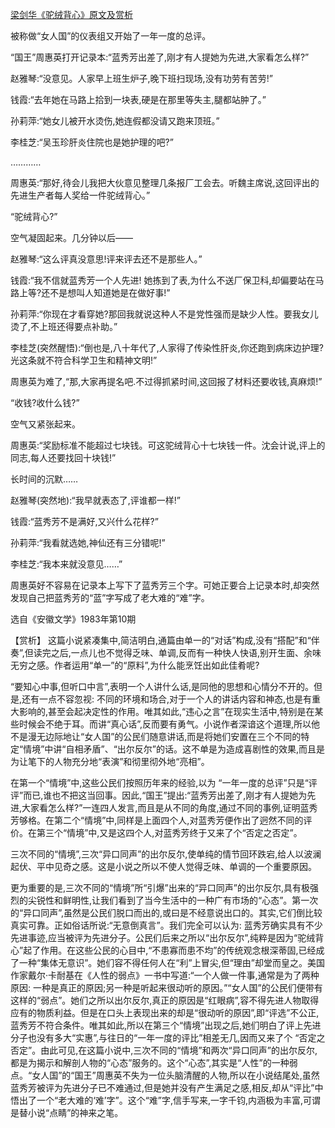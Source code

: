 [梁剑华《驼绒背心》原文及赏析](https://www.vrrw.net/wx/15187.html)

被称做“女人国”的仪表组又开始了一年一度的总评。

“国王”周惠英打开记录本:“蓝秀芳出差了,刚才有人提她为先进,大家看怎么样?”

赵雅琴:“没意见。人家早上班生炉子,晚下班扫现场,没有功劳有苦劳!”

钱霞:“去年她在马路上拾到一块表,硬是在那里等失主,腿都站肿了。”

孙莉萍:“她女儿被开水烫伤,她连假都没请又跑来顶班。”

李桂芝:“吴玉珍肝炎住院也是她护理的吧?”

…………

周惠英:“那好,待会儿我把大伙意见整理几条报厂工会去。听魏主席说,这回评出的先进生产者每人奖给一件驼绒背心。”

“驼绒背心?”

空气凝固起来。几分钟以后——

赵雅琴:“这么评真没意思!评来评去还不是那些人。”

钱霞:“我不信就蓝秀芳一个人先进! 她拣到了表,为什么不送厂保卫科,却偏要站在马路上等?还不是想叫人知道她是在做好事!”

孙莉萍:“你现在才看穿她?那回我就说这种人不是党性强而是缺少人性。要我女儿烫了,不上班还得要点补助。”

李桂芝(突然醒悟):“倒也是,八十年代了,人家得了传染性肝炎,你还跑到病床边护理?光这条就不符合科学卫生和精神文明!”

周惠英为难了,“那,大家再提名吧.不过得抓紧时间,这回报了材料还要收钱,真麻烦!”

“收钱?收什么钱?”

空气又紧张起来。

周惠英:“奖励标准不能超过七块钱。可这驼绒背心十七块钱一件。沈会计说,评上的同志,每人还要找回十块钱!”

长时间的沉默……

赵雅琴(突然地):“我早就表态了,评谁都一样!”

钱霞:“蓝秀芳不是满好,又兴什么花样?”

孙莉萍:“我看就选她,神仙还有三分错呢!”

李桂芝:“我本来就没意见……”

周惠英好不容易在记录本上写下了蓝秀芳三个字。可她正要合上记录本时,却突然发现自己把蓝秀芳的“蓝”字写成了老大难的“难”字。

选自《安徽文学》1983年第10期



【赏析】 这篇小说紧凑集中,简洁明白,通篇由单一的“对话”构成,没有“搭配”和“伴奏”,但读完之后,一点儿也不觉得乏味、单调,反而有一种快人快语,别开生面、余味无穷之感。作者运用“单一”的“原料”,为什么能烹饪出如此佳肴呢?

“要知心中事,但听口中言”,表明一个人讲什么话,是同他的思想和心情分不开的。但是,还有一点不容忽视: 不同的环境和场合,对于一个人的讲话内容和神态,也是有重大影响的,甚至会起决定性的作用。唯其如此,“违心之言”在现实生活中,特别是在某些时候会不绝于耳。而讲“真心话”,反而要有勇气。小说作者深谙这个道理,所以他不是漫无边际地让“女人国”的公民们随意讲话,而是将她们安置在三个不同的特定“情境”中讲“自相矛盾”、“出尔反尔”的话。这不单是为造成喜剧性的效果,而且是为让笔下的人物充分地“表演”和彻里彻外地“亮相”。

在第一个“情境”中,这些公民们按照历年来的经验,以为 “一年一度的总评”只是“评评”而已,谁也不把这当回事。因此,“国王”提出:“蓝秀芳出差了,刚才有人提她为先进,大家看怎么样?”一连四人发言,而且是从不同的角度,通过不同的事例,证明蓝秀芳够格。在第二个“情境”中,同样是上面四个人,对蓝秀芳便作出了迥然不同的评价。在第三个“情境”中,又是这四个人,对蓝秀芳终于又来了个“否定之否定”。

三次不同的“情境”,三次“异口同声”的出尔反尔,使单纯的情节回环跌宕,给人以波澜起伏、平中见奇之感。这是小说之所以不使人觉得乏味、单调的一个重要原因。

更为重要的是,三次不同的“情境”所“引爆”出来的“异口同声”的出尔反尔,具有极强烈的尖锐性和鲜明性,让我们看到了当今生活中的一种广有市场的“心态”。第一次的“异口同声”,虽然是公民们脱口而出的,或曰是不经意说出口的。其实,它们倒比较真实可靠。正如俗话所说:“无意倒真言”。我们完全可以认为: 蓝秀芳确实具有不少先进事迹,应当被评为先进分子。公民们后来之所以“出尔反尔”,纯粹是因为“驼绒背心”起了作用。在这些公民的心目中,“不患寡而患不均”的传统观念根深蒂固,已经成了一种“集体无意识”。她们容不得任何人在“利”上冒尖,但“理由”却堂而皇之。美国作家戴尔·卡耐基在《人性的弱点》一书中写道:“一个人做一件事,通常是为了两种原因: 一种是真正的原因;另一种是听起来很动听的原因。”“女人国”的公民们便带有这样的“弱点”。她们之所以出尔反尔,真正的原因是“红眼病”,容不得先进人物取得应有的物质利益。但是在口头上表现出来的却是“很动听的原因”,即“评选”不公正,蓝秀芳不符合条件。唯其如此,所以在第三个“情境”出现之后,她们明白了评上先进分子也没有多大“实惠”,与往日的“一年一度的评比”相差无几,因而又来了个 “否定之否定”。由此可见,在这篇小说中,三次不同的“情境”和两次“异口同声”的出尔反尔,都是为揭示和解剖人物的“心态”服务的。这个“心态”,其实是“人性”的一种弱点。“女人国”的“国王”周惠英不失为一位头脑清醒的人物,所以在小说结尾处,虽然蓝秀芳被评为先进分子已不难通过,但是她并没有产生满足之感,相反,却从“评比”中悟出了一个“老大难的‘难’字”。这个“难”字,信手写来,一字千钧,内涵极为丰富,可谓是替小说“点睛”的神来之笔。

